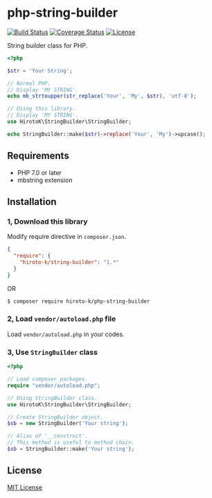 # php-string-builder

[![Build Status](https://travis-ci.org/hiroto-k/php-string-builder.svg?branch=master)](https://travis-ci.org/hiroto-k/php-string-builder)
[![Coverage Status](https://coveralls.io/repos/github/hiroto-k/php-string-builder/badge.svg?branch=master)](https://coveralls.io/github/hiroto-k/php-string-builder?branch=master)
[![License](https://img.shields.io/github/license/hiroto-k/php-string-builder.svg)](https://github.com/hiroto-k/php-string-builder/blob/master/LICENSE)

String builder class for PHP.

```php
<?php

$str = 'Your String';

// Normal PHP.
// Display 'MY STRING'.
echo mb_strtoupper(str_replace('Your', 'My', $str), 'utf-8');

// Using this library.
// Display 'MY STRING'.
use HirotoK\StringBuilder\StringBuilder;

echo StringBuilder::make($str)->replace('Your', 'My')->upcase();
```

## Requirements

- PHP 7.0 or later
- mbstring extension

## Installation

### 1, Download this library

Modify require directive in ``composer.json``.

```json
{
  "require": {
    "hiroto-k/string-builder": "1.*"
  }
}
```

OR

```bash
$ composer require hiroto-k/php-string-builder
```

### 2, Load ``vendor/autoload.php`` file

Load ``vendor/autoload.php`` in your codes.

### 3, Use ``StringBuilder`` class

```php
<?php

// Load composer packages.
require "vendor/autoload.php";

// Using StringBuilder class.
use HirotoK\StringBuilder\StringBuilder;

// Create StringBuilder object.
$sb = new StringBuilder('Your string');

// Alias of '__construct'.
// This method is useful to method chain.
$sb = StringBuilder::make('Your string');
```

## License

[MIT License](https://github.com/hiroto-k/php-string-builder/blob/master/LICENSE "MIT License")
